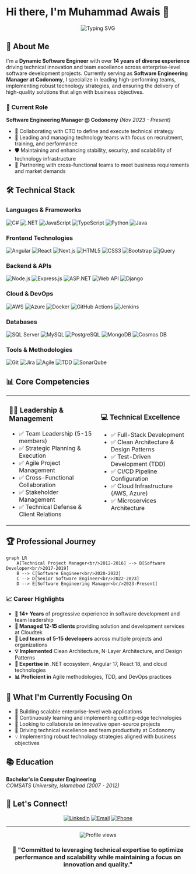 # Hi there, I'm Muhammad Awais 👋

<div align="center">
  <img src="https://readme-typing-svg.herokuapp.com?font=Fira+Code&weight=600&size=28&pause=1000&color=2E86AB&center=true&vCenter=true&width=700&lines=Software+Engineering+Manager;14%2B+Years+of+Experience;Full-Stack+Developer;Technical+Leader" alt="Typing SVG" />
</div>

## 🚀 About Me

I'm a **Dynamic Software Engineer** with over **14 years of diverse experience** driving technical innovation and team excellence across enterprise-level software development projects. Currently serving as **Software Engineering Manager at Codonomy**, I specialize in leading high-performing teams, implementing robust technology strategies, and ensuring the delivery of high-quality solutions that align with business objectives.

### 💼 Current Role
**Software Engineering Manager @ Codonomy** *(Nov 2023 - Present)*
- 🎯 Collaborating with CTO to define and execute technical strategy
- 👥 Leading and managing technology teams with focus on recruitment, training, and performance
- 🛡️ Maintaining and enhancing stability, security, and scalability of technology infrastructure
- 🤝 Partnering with cross-functional teams to meet business requirements and market demands

## 🛠️ Technical Stack

### **Languages & Frameworks**
![C#](https://img.shields.io/badge/C%23-239120?style=for-the-badge&logo=c-sharp&logoColor=white)
![.NET](https://img.shields.io/badge/.NET-512BD4?style=for-the-badge&logo=dotnet&logoColor=white)
![JavaScript](https://img.shields.io/badge/JavaScript-F7DF1E?style=for-the-badge&logo=javascript&logoColor=black)
![TypeScript](https://img.shields.io/badge/TypeScript-007ACC?style=for-the-badge&logo=typescript&logoColor=white)
![Python](https://img.shields.io/badge/Python-3776AB?style=for-the-badge&logo=python&logoColor=white)
![Java](https://img.shields.io/badge/Java-ED8B00?style=for-the-badge&logo=openjdk&logoColor=white)

### **Frontend Technologies**
![Angular](https://img.shields.io/badge/Angular-DD0031?style=for-the-badge&logo=angular&logoColor=white)
![React](https://img.shields.io/badge/React-20232A?style=for-the-badge&logo=react&logoColor=61DAFB)
![Next.js](https://img.shields.io/badge/Next.js-000000?style=for-the-badge&logo=nextdotjs&logoColor=white)
![HTML5](https://img.shields.io/badge/HTML5-E34F26?style=for-the-badge&logo=html5&logoColor=white)
![CSS3](https://img.shields.io/badge/CSS3-1572B6?style=for-the-badge&logo=css3&logoColor=white)
![Bootstrap](https://img.shields.io/badge/Bootstrap-563D7C?style=for-the-badge&logo=bootstrap&logoColor=white)
![jQuery](https://img.shields.io/badge/jQuery-0769AD?style=for-the-badge&logo=jquery&logoColor=white)

### **Backend & APIs**
![Node.js](https://img.shields.io/badge/Node.js-339933?style=for-the-badge&logo=nodedotjs&logoColor=white)
![Express.js](https://img.shields.io/badge/Express.js-000000?style=for-the-badge&logo=express&logoColor=white)
![ASP.NET](https://img.shields.io/badge/ASP.NET-512BD4?style=for-the-badge&logo=dotnet&logoColor=white)
![Web API](https://img.shields.io/badge/Web%20API-512BD4?style=for-the-badge&logo=dotnet&logoColor=white)
![Django](https://img.shields.io/badge/Django-092E20?style=for-the-badge&logo=django&logoColor=white)

### **Cloud & DevOps**
![AWS](https://img.shields.io/badge/AWS-232F3E?style=for-the-badge&logo=amazon-aws&logoColor=white)
![Azure](https://img.shields.io/badge/Azure-0089D0?style=for-the-badge&logo=microsoft-azure&logoColor=white)
![Docker](https://img.shields.io/badge/Docker-2496ED?style=for-the-badge&logo=docker&logoColor=white)
![GitHub Actions](https://img.shields.io/badge/GitHub_Actions-2088FF?style=for-the-badge&logo=github-actions&logoColor=white)
![Jenkins](https://img.shields.io/badge/Jenkins-D24939?style=for-the-badge&logo=jenkins&logoColor=white)

### **Databases**
![SQL Server](https://img.shields.io/badge/SQL%20Server-CC2927?style=for-the-badge&logo=microsoft-sql-server&logoColor=white)
![MySQL](https://img.shields.io/badge/MySQL-4479A1?style=for-the-badge&logo=mysql&logoColor=white)
![PostgreSQL](https://img.shields.io/badge/PostgreSQL-316192?style=for-the-badge&logo=postgresql&logoColor=white)
![MongoDB](https://img.shields.io/badge/MongoDB-47A248?style=for-the-badge&logo=mongodb&logoColor=white)
![Cosmos DB](https://img.shields.io/badge/Cosmos%20DB-0078D4?style=for-the-badge&logo=microsoft-azure&logoColor=white)

### **Tools & Methodologies**
![Git](https://img.shields.io/badge/Git-F05032?style=for-the-badge&logo=git&logoColor=white)
![Jira](https://img.shields.io/badge/Jira-0052CC?style=for-the-badge&logo=jira&logoColor=white)
![Agile](https://img.shields.io/badge/Agile-0095D5?style=for-the-badge&logo=agile&logoColor=white)
![TDD](https://img.shields.io/badge/TDD-FF6B6B?style=for-the-badge&logo=testing-library&logoColor=white)
![SonarQube](https://img.shields.io/badge/SonarQube-4E9BCD?style=for-the-badge&logo=sonarqube&logoColor=white)

## 📊 Core Competencies

<table>
<tr>
<td width="50%">

### 👨‍💼 Leadership & Management
- ✅ Team Leadership (5-15 members)
- ✅ Strategic Planning & Execution
- ✅ Agile Project Management
- ✅ Cross-Functional Collaboration
- ✅ Stakeholder Management
- ✅ Technical Defense & Client Relations

</td>
<td width="50%">

### 💻 Technical Excellence
- ✅ Full-Stack Development
- ✅ Clean Architecture & Design Patterns
- ✅ Test-Driven Development (TDD)
- ✅ CI/CD Pipeline Configuration
- ✅ Cloud Infrastructure (AWS, Azure)
- ✅ Microservices Architecture

</td>
</tr>
</table>

## 🏆 Professional Journey

```mermaid
graph LR
    A[Technical Project Manager<br/>2012-2016] --> B[Software Developer<br/>2017-2019]
    B --> C[Software Engineer<br/>2020-2022]
    C --> D[Senior Software Engineer<br/>2022-2023]
    D --> E[Software Engineering Manager<br/>2023-Present]
```

### 📈 Career Highlights

- **🚀 14+ Years** of progressive experience in software development and team leadership
- **👥 Managed 12-15 clients** providing solution and development services at Cloudtek
- **🎯 Led teams of 5-15 developers** across multiple projects and organizations
- **💡 Implemented** Clean Architecture, N-Layer Architecture, and Design Patterns
- **🔧 Expertise in** .NET ecosystem, Angular 17, React 18, and cloud technologies
- **📊 Proficient in** Agile methodologies, TDD, and DevOps practices

## 🌟 What I'm Currently Focusing On

- 🔭 Building scalable enterprise-level web applications
- 🌱 Continuously learning and implementing cutting-edge technologies
- 👯 Looking to collaborate on innovative open-source projects
- 🎯 Driving technical excellence and team productivity at Codonomy
- 💡 Implementing robust technology strategies aligned with business objectives

## 📚 Education

**Bachelor's in Computer Engineering**  
*COMSATS University, Islamabad (2007 - 2012)*

## 🤝 Let's Connect!

<div align="center">
  
[![LinkedIn](https://img.shields.io/badge/LinkedIn-0077B5?style=for-the-badge&logo=linkedin&logoColor=white)](https://www.linkedin.com/in/muhammadawais-software-engineering-manager/)
[![Email](https://img.shields.io/badge/Email-D14836?style=for-the-badge&logo=gmail&logoColor=white)](mailto:awais.cns@gmail.com)
[![Phone](https://img.shields.io/badge/Phone-25D366?style=for-the-badge&logo=whatsapp&logoColor=white)](tel:+923315669169)

</div>

---

<div align="center">
  <img src="https://komarev.com/ghpvc/?username=engrawais&style=flat-square&color=blue" alt="Profile views"/>
  
  ### 💭 "Committed to leveraging technical expertise to optimize performance and scalability while maintaining a focus on innovation and quality."
</div>
